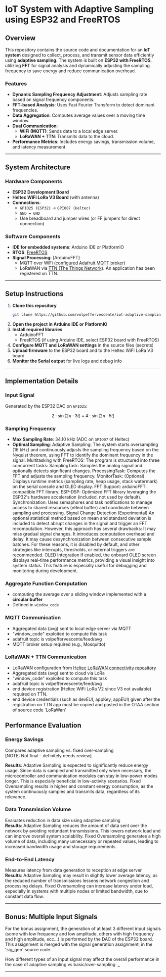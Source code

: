 # IoT System with Adaptive Sampling using ESP32 and FreeRTOS

## Overview
This repository contains the source code and documentation for an **IoT system** designed to collect, process, and transmit sensor data efficiently using **adaptive sampling**. The system is built on **ESP32 with FreeRTOS**, utilizing **FFT** for signal analysis and dynamically adjusting the sampling frequency to save energy and reduce communication overhead.

### Features
- **Dynamic Sampling Frequency Adjustment**: Adjusts sampling rate based on signal frequency components.
- **FFT-based Analysis**: Uses Fast Fourier Transform to detect dominant frequencies.
- **Data Aggregation**: Computes average values over a moving time window.
- **Dual Communication**:
  - **WiFi (MQTT)**: Sends data to a local edge server.
  - **LoRaWAN + TTN**: Transmits data to the cloud.
- **Performance Metrics**: Includes energy savings, transmission volume, and latency measurement.

---

## System Architecture

### Hardware Components
- **ESP32 Development Board**
- **Heltec WiFi LoRa V3 Board** (with antenna)
- **Connections**:
  - `GPIO25 (ESP32)` → `GPIO07 (Heltec)`
  - `GND ↔ GND`
  - Use breadboard and jumper wires (or FF jumpers for direct connection)

### Software Components
- **IDE for embedded systems**: Arduino IDE or PlatformIO
- **RTOS**: [FreeRTOS](https://www.freertos.org/)
- **Signal Processing**: [ArduinoFFT]
  - MQTT over WiFi ([configured Adafruit MQTT broker](https://io.adafruit.com/))
  - LoRaWAN via [TTN (The Things Network)](https://www.thethingsnetwork.org/). An application has been registered on TTN.

---

## Setup Instructions
1. **Clone this repository**
   ```bash
   git clone https://github.com/volpeffervescente/iot-adaptive-sampling.git
   ```
2. **Open the project in Arduino IDE or PlatformIO**
3. **Install required libraries**
   - ArduinoFFT
   - FreeRTOS (if using Arduino IDE, select ESP32 board with FreeRTOS)
4. **Configure MQTT and LoRaWAN settings** in the source files (secrets)
5. **Upload firmware** to the ESP32 board and to the Heltec WiFI LoRa V3 board
6. **Monitor the Serial output** for live logs and debug info

---

## Implementation Details

### Input Signal
Generated by the ESP32 DAC on `GPIO25`:
```math
2 \cdot \sin(2\pi \cdot 3t) + 4 \cdot \sin(2\pi \cdot 5t)
```
### Sampling Frequency
- **Max Sampling Rate**: 34.10 kHz (ADC on `GPIO07` of Heltec)
- **Optimal Sampling**: 
Adaptive Sampling: The system starts oversampling (16 kHz) and continuously adjusts the sampling frequency based on the Nyquist theorem, 
using FFT to identify the dominant frequency in the signal.
Multitasking with FreeRTOS: The program is structured into three concurrent tasks:
SamplingTask: Samples the analog signal and optionally detects significant changes.
ProcessingTask: Computes the FFT and adjusts the sampling frequency.
MonitorTask: (Optional) Displays runtime metrics (sampling rate, heap usage, stack watermark) on the serial console and OLED display.
FFT Support:
arduinoFFT: compatible FFT library.
ESP-DSP: Optimized FFT library leveraging the ESP32's hardware acceleration (included, not used by default).
Synchronization: Uses semaphores and task notifications to manage access to shared resources (vReal buffer) and coordinate between sampling and processing.
Signal Change Detection (Experimental)
An optional statistical method based on mean and standard deviation is included to detect abrupt changes in the signal and trigger an FFT recomputation. 
However, this approach has several drawbacks:
It may miss gradual signal changes.
It introduces computation overhead and delay.
It may cause desynchronization between consecutive sample batches.
For these reasons, it is disabled by default, and other strategies like interrupts, thresholds, or external triggers are recommended.
OLED Integration
If enabled, the onboard OLED screen displays real-time performance metrics, providing a visual insight into system status. 
This feature is especially useful for debugging and monitoring during development.

### Aggregate Function Computation
- computing the average over a sliding window implemented with a **circular buffer**
- Defined in `window_code`

### MQTT Communication
- Aggregated data (avg) sent to local edge server via MQTT
- "window_code" exploited to compute this task
- adafruit topic is volpeffervescente/feed/avg 
- MQTT broker setup required (e.g., Mosquitto)

### LoRaWAN + TTN Communication
- LoRaWAN configuration from [Heltec LoRaWAN connectivity repository](https://github.com/HelTecAutomation/Heltec_ESP32/tree/master)
- Aggregated data (avg) sent to cloud via LoRa
- "window_code" exploited to compute this task
- adafruit topic is volpeffervescente/feed/avg 
- end device registration (Heltec WiFi LoRa V2 since V3 not available) required on TTN. 
- end device credentials (such as devEUI, appKey, appEUI) given after the registration on TTN app must be copied and pasted in the OTAA section of source code 'LoRaWan'

## Performance Evaluation

### Energy Savings
Compares adaptive sampling vs. fixed over-sampling  
[NOTE: Not final – definitely needs review]

**Results**: 
Adaptive Sampling is expected to significantly reduce energy usage. Since data is sampled and transmitted only when necessary, the microcontroller and communication modules can stay in low-power modes longer. This is especially beneficial in low-activity scenarios.
Fixed Oversampling results in higher and constant energy consumption, as the system continuously samples and transmits data, regardless of its relevance.

### Data Transmission Volume
Evaluates reduction in data size using adaptive sampling  
**Results**: 
Adaptive Sampling reduces the amount of data sent over the network by avoiding redundant transmissions. This lowers network load and can improve overall system scalability.
Fixed Oversampling generates a high volume of data, including many unnecessary or repeated values, leading to increased bandwidth usage and storage requirements.

### End-to-End Latency
Measures latency from data generation to reception at edge server  
**Results**: 
Adaptive Sampling may result in slightly lower average latency, as the reduced number of transmissions lessens network congestion and processing delays.
Fixed Oversampling can increase latency under load, especially in systems with multiple nodes or limited bandwidth, due to constant data flow.

---

## Bonus: Multiple Input Signals
For the bonus assignment, the generation of at least 3 different input signals (some with low frequency and low amplitude, others with high frequency and high amplitude, ecc...) is performed by the DAC of the ESP32 board. This assignment is merged with the signal generation assignment, in the 'sig_gen' source code.   


How different types of an input signal may affect the overall performance in the case of adaptive sampling vs basic/over-sampling: 
_

---
